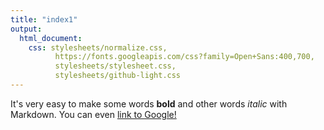 ```yaml
---
title: "index1"
output:
  html_document:
    css: stylesheets/normalize.css,
          https://fonts.googleapis.com/css?family=Open+Sans:400,700,
          stylesheets/stylesheet.css,
          stylesheets/github-light.css
---
```

It's very easy to make some words **bold** and other words *italic* with Markdown. You can even [link to Google!](http://www.google.com.au/)

